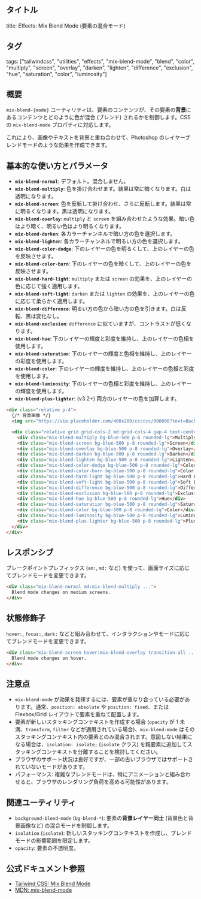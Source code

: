 ## タイトル
title: Effects: Mix Blend Mode (要素の混合モード)

## タグ
tags: ["tailwindcss", "utilities", "effects", "mix-blend-mode", "blend", "color", "multiply", "screen", "overlay", "darken", "lighten", "difference", "exclusion", "hue", "saturation", "color", "luminosity"]

## 概要
`mix-blend-{mode}` ユーティリティは、要素のコンテンツが、その要素の**背景**にあるコンテンツとどのように色が混合 (ブレンド) されるかを制御します。CSS の `mix-blend-mode` プロパティに対応します。

これにより、画像やテキストを背景と重ね合わせて、Photoshop のレイヤーブレンドモードのような効果を作成できます。

## 基本的な使い方とパラメータ

*   **`mix-blend-normal`**: デフォルト。混合しません。
*   **`mix-blend-multiply`**: 色を掛け合わせます。結果は常に暗くなります。白は透明になります。
*   **`mix-blend-screen`**: 色を反転して掛け合わせ、さらに反転します。結果は常に明るくなります。黒は透明になります。
*   **`mix-blend-overlay`**: `multiply` と `screen` を組み合わせたような効果。暗い色はより暗く、明るい色はより明るくなります。
*   **`mix-blend-darken`**: 各カラーチャンネルで暗い方の色を選択します。
*   **`mix-blend-lighten`**: 各カラーチャンネルで明るい方の色を選択します。
*   **`mix-blend-color-dodge`**: 下のレイヤーの色を明るくして、上のレイヤーの色を反映させます。
*   **`mix-blend-color-burn`**: 下のレイヤーの色を暗くして、上のレイヤーの色を反映させます。
*   **`mix-blend-hard-light`**: `multiply` または `screen` の効果を、上のレイヤーの色に応じて強く適用します。
*   **`mix-blend-soft-light`**: `darken` または `lighten` の効果を、上のレイヤーの色に応じて柔らかく適用します。
*   **`mix-blend-difference`**: 明るい方の色から暗い方の色を引きます。白は反転、黒は変化なし。
*   **`mix-blend-exclusion`**: `difference` に似ていますが、コントラストが低くなります。
*   **`mix-blend-hue`**: 下のレイヤーの輝度と彩度を維持し、上のレイヤーの色相を使用します。
*   **`mix-blend-saturation`**: 下のレイヤーの輝度と色相を維持し、上のレイヤーの彩度を使用します。
*   **`mix-blend-color`**: 下のレイヤーの輝度を維持し、上のレイヤーの色相と彩度を使用します。
*   **`mix-blend-luminosity`**: 下のレイヤーの色相と彩度を維持し、上のレイヤーの輝度を使用します。
*   **`mix-blend-plus-lighter`**: (v3.2+) 両方のレイヤーの色を加算します。

```html
<div class="relative p-4">
  {/* 背景画像 */}
  <img src="https://via.placeholder.com/400x200/cccccc/000000?text=Background" class="absolute inset-0 w-full h-full object-cover rounded-lg" alt="Background">

  <div class="relative grid grid-cols-2 md:grid-cols-4 gap-4 text-center text-white font-bold text-lg">
    <div class="mix-blend-multiply bg-blue-500 p-8 rounded-lg">Multiply</div>
    <div class="mix-blend-screen bg-blue-500 p-8 rounded-lg">Screen</div>
    <div class="mix-blend-overlay bg-blue-500 p-8 rounded-lg">Overlay</div>
    <div class="mix-blend-darken bg-blue-500 p-8 rounded-lg">Darken</div>
    <div class="mix-blend-lighten bg-blue-500 p-8 rounded-lg">Lighten</div>
    <div class="mix-blend-color-dodge bg-blue-500 p-8 rounded-lg">Color Dodge</div>
    <div class="mix-blend-color-burn bg-blue-500 p-8 rounded-lg">Color Burn</div>
    <div class="mix-blend-hard-light bg-blue-500 p-8 rounded-lg">Hard Light</div>
    <div class="mix-blend-soft-light bg-blue-500 p-8 rounded-lg">Soft Light</div>
    <div class="mix-blend-difference bg-blue-500 p-8 rounded-lg">Difference</div>
    <div class="mix-blend-exclusion bg-blue-500 p-8 rounded-lg">Exclusion</div>
    <div class="mix-blend-hue bg-blue-500 p-8 rounded-lg">Hue</div>
    <div class="mix-blend-saturation bg-blue-500 p-8 rounded-lg">Saturation</div>
    <div class="mix-blend-color bg-blue-500 p-8 rounded-lg">Color</div>
    <div class="mix-blend-luminosity bg-blue-500 p-8 rounded-lg">Luminosity</div>
    <div class="mix-blend-plus-lighter bg-blue-500 p-8 rounded-lg">Plus Lighter</div>
  </div>
</div>
```

## レスポンシブ

ブレークポイントプレフィックス (`sm:`, `md:` など) を使って、画面サイズに応じてブレンドモードを変更できます。

```html
<div class="mix-blend-normal md:mix-blend-multiply ...">
  Blend mode changes on medium screens.
</div>
```

## 状態修飾子

`hover:`, `focus:`, `dark:` などと組み合わせて、インタラクションやモードに応じてブレンドモードを変更できます。

```html
<div class="mix-blend-screen hover:mix-blend-overlay transition-all ...">
  Blend mode changes on hover.
</div>
```

## 注意点

*   `mix-blend-mode` が効果を発揮するには、要素が重なり合っている必要があります。通常、`position: absolute` や `position: fixed`、または Flexbox/Grid レイアウトで要素を重ねて配置します。
*   要素が新しいスタッキングコンテキストを作成する場合 (`opacity` が 1 未満、`transform`, `filter` などが適用されている場合)、`mix-blend-mode` はそのスタッキングコンテキスト内の要素とのみ混合されます。意図しない結果になる場合は、`isolation: isolate;` (`isolate` クラス) を親要素に追加してスタッキングコンテキストを分離することを検討してください。
*   ブラウザのサポート状況は良好ですが、一部の古いブラウザではサポートされていないモードがあります。
*   パフォーマンス: 複雑なブレンドモードは、特にアニメーションと組み合わせると、ブラウザのレンダリング負荷を高める可能性があります。

## 関連ユーティリティ

*   `background-blend-mode` (`bg-blend-*`): 要素の**背景レイヤー同士** (背景色と背景画像など) の混合モードを制御します。
*   `isolation` (`isolate`): 新しいスタッキングコンテキストを作成し、ブレンドモードの影響範囲を限定します。
*   `opacity`: 要素の不透明度。

## 公式ドキュメント参照
*   [Tailwind CSS: Mix Blend Mode](https://tailwindcss.com/docs/mix-blend-mode)
*   [MDN: mix-blend-mode](https://developer.mozilla.org/en-US/docs/Web/CSS/mix-blend-mode)